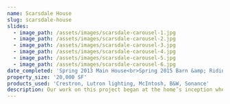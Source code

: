 ```yaml
---
name: Scarsdale House
slug: scarsdale-house
slides:
  - image_path: /assets/images/scarsdale-carousel-1.jpg
  - image_path: /assets/images/scarsdale-carousel-2.jpg
  - image_path: /assets/images/scarsdale-carousel-3.jpg
  - image_path: /assets/images/scarsdale-carousel-4.jpg
  - image_path: /assets/images/scarsdale-carousel-5.jpg
  - image_path: /assets/images/scarsdale-carousel-6.jpg
date_completed: 'Spring 2013 Main House<br>Spring 2015 Barn &amp; Riding Area'
property_size: '20,000 SF'
products_used: 'Crestron, Lutron lighting, McIntosh, B&W, Sonance'
description: Our work on this project began at the home’s inception when the builder and architect brought us in. Our team meticulously planned out every detail, including controls for audio/video, lighting, a pool and hot tub, and the eventual addition of a barn and riding arena. This secondary phase of work was completed in 2015, and gave the main house control over the lighting, HVAC and A/V via fiber optic connection.&nbsp;
---
```


